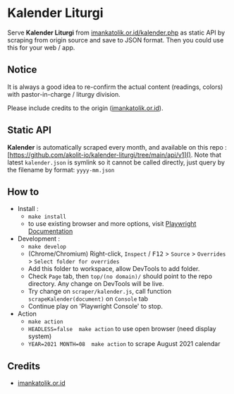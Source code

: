 # Kalender Liturgi
Serve __Kalender Liturgi__ from [imankatolik.or.id/kalender.php]() as static API by scraping from origin source and save to JSON format. Then you could use this for your web / app.


## Notice
It is always a good idea to re-confirm the actual content (readings, colors) with pastor-in-charge / liturgy division.

Please include credits to the origin ([imankatolik.or.id]()).


## Static API
__Kalender__ is automatically scraped every month, and available on this repo : [https://github.com/akolit-io/kalender-liturgi/tree/main/api/v1](). Note that latest `kalender.json` is symlink so it cannot be called directly, just query by the filename by format: `yyyy-mm.json`


## How to
- Install : 
    - `make install`
    - to use existing browser and more options, visit [Playwright Documentation](playwright.dev)
- Development : 
    - `make develop`
    - (Chrome/Chromium) Right-click, `Inspect` / <kbd>F12</kbd> > `Source` > `Overrides` > `Select folder for overrides`
    - Add this folder to workspace, allow DevTools to add folder.
    - Check `Page` tab, then `top/(no domain)/` should point to the repo directory. Any change on DevTools will be live.
    - Try change on `scraper/kalender.js`, call function `scrapeKalender(document)` on `Console` tab
    - Continue play on 'Playwright Console' to stop.
- Action
    - `make action`
    - `HEADLESS=false  make action` to use open browser (need display system)
    - `YEAR=2021 MONTH=08  make action` to scrape August 2021 calendar


## Credits
- [imankatolik.or.id]()
